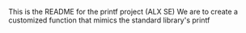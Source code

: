 This is the README for the printf project (ALX SE)
We are to create a customized function that mimics the standard library's printf
